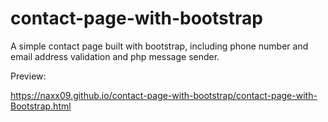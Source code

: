 # contact-page-with-bootstrap
A simple contact page built with bootstrap, including phone number and email address validation and php message sender.

Preview:

https://naxx09.github.io/contact-page-with-bootstrap/contact-page-with-Bootstrap.html
